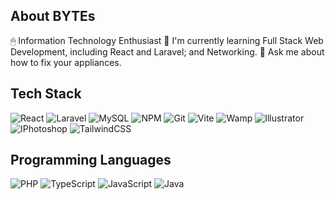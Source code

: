 ## About BYTEs

🖱 Information Technology Enthusiast
🌱 I'm currently learning Full Stack Web Development, including React and Laravel; and Networking.
💬 Ask me about how to fix your appliances.

## Tech Stack
![React](https://img.shields.io/badge/React-20232A?style=for-the-badge&logo=react&logoColor=9781f0)
![Laravel](https://img.shields.io/badge/Laravel-20232A?style=for-the-badge&logo=laravel&logoColor=9781f0)
![MySQL](https://img.shields.io/badge/MySQL-20232A?style=for-the-badge&logo=mysql&logoColor=9781f0)
![NPM](https://img.shields.io/badge/NPM-20232A?style=for-the-badge&logo=npm&logoColor=9781f0)
![Git](https://img.shields.io/badge/Git-20232A?style=for-the-badge&logo=git&logoColor=9781f0)
![Vite](https://img.shields.io/badge/Vite-20232A?style=for-the-badge&logo=Vite&logoColor=9781f0)
![Wamp](https://img.shields.io/badge/WAMP-20232A?style=for-the-badge&logo=apache&logoColor=9781f0)
![Illustrator](https://img.shields.io/badge/Illustrator-20232A?style=for-the-badge&logo=adobeillustrator&logoColor=9781f0)
![IPhotoshop](https://img.shields.io/badge/Photoshop-20232A?style=for-the-badge&logo=adobephotshop&logoColor=9781f0)
![TailwindCSS](https://img.shields.io/badge/TailwindCSS-20232A?style=for-the-badge&logo=tailwind&logoColor=9781f0)

## Programming Languages
![PHP](https://skillicons.dev/icons?i=php&theme=dark)
![TypeScript](https://skillicons.dev/icons?i=typescript&theme=dark)
![JavaScript](https://skillicons.dev/icons?i=javascript&theme=dark)
![Java](https://skillicons.dev/icons?i=java&theme=dark)


